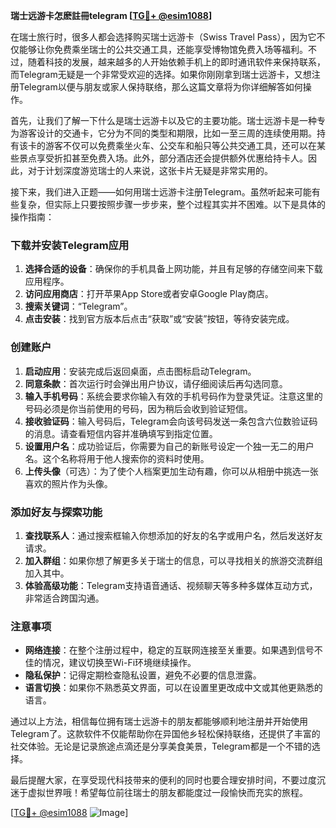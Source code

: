 **瑞士远游卡怎麽註冊telegram [[TG💪+ @esim1088](https://t.me/s/esim1088)]**

在瑞士旅行时，很多人都会选择购买瑞士远游卡（Swiss Travel Pass），因为它不仅能够让你免费乘坐瑞士的公共交通工具，还能享受博物馆免费入场等福利。不过，随着科技的发展，越来越多的人开始依赖手机上的即时通讯软件来保持联系，而Telegram无疑是一个非常受欢迎的选择。如果你刚刚拿到瑞士远游卡，又想注册Telegram以便与朋友或家人保持联络，那么这篇文章将为你详细解答如何操作。

首先，让我们了解一下什么是瑞士远游卡以及它的主要功能。瑞士远游卡是一种专为游客设计的交通卡，它分为不同的类型和期限，比如一至三周的连续使用期。持有该卡的游客不仅可以免费乘坐火车、公交车和船只等公共交通工具，还可以在某些景点享受折扣甚至免费入场。此外，部分酒店还会提供额外优惠给持卡人。因此，对于计划深度游览瑞士的人来说，这张卡片无疑是非常实用的。

接下来，我们进入正题——如何用瑞士远游卡注册Telegram。虽然听起来可能有些复杂，但实际上只要按照步骤一步步来，整个过程其实并不困难。以下是具体的操作指南：

### 下载并安装Telegram应用

1. **选择合适的设备**：确保你的手机具备上网功能，并且有足够的存储空间来下载应用程序。
2. **访问应用商店**：打开苹果App Store或者安卓Google Play商店。
3. **搜索关键词**：“Telegram”。
4. **点击安装**：找到官方版本后点击“获取”或“安装”按钮，等待安装完成。

### 创建账户

1. **启动应用**：安装完成后返回桌面，点击图标启动Telegram。
2. **同意条款**：首次运行时会弹出用户协议，请仔细阅读后再勾选同意。
3. **输入手机号码**：系统会要求你输入有效的手机号码作为登录凭证。注意这里的号码必须是你当前使用的号码，因为稍后会收到验证短信。
4. **接收验证码**：输入号码后，Telegram会向该号码发送一条包含六位数验证码的消息。请查看短信内容并准确填写到指定位置。
5. **设置用户名**：成功验证后，你需要为自己的新账号设定一个独一无二的用户名。这个名称将用于他人搜索你的资料时使用。
6. **上传头像**（可选）：为了使个人档案更加生动有趣，你可以从相册中挑选一张喜欢的照片作为头像。

### 添加好友与探索功能

1. **查找联系人**：通过搜索框输入你想添加的好友的名字或用户名，然后发送好友请求。
2. **加入群组**：如果你想了解更多关于瑞士的信息，可以寻找相关的旅游交流群组加入其中。
3. **体验高级功能**：Telegram支持语音通话、视频聊天等多种多媒体互动方式，非常适合跨国沟通。

### 注意事项

- **网络连接**：在整个注册过程中，稳定的互联网连接至关重要。如果遇到信号不佳的情况，建议切换至Wi-Fi环境继续操作。
- **隐私保护**：记得定期检查隐私设置，避免不必要的信息泄露。
- **语言切换**：如果你不熟悉英文界面，可以在设置里更改成中文或其他更熟悉的语言。

通过以上方法，相信每位拥有瑞士远游卡的朋友都能够顺利地注册并开始使用Telegram了。这款软件不仅能帮助你在异国他乡轻松保持联络，还提供了丰富的社交体验。无论是记录旅途点滴还是分享美食美景，Telegram都是一个不错的选择。

最后提醒大家，在享受现代科技带来的便利的同时也要合理安排时间，不要过度沉迷于虚拟世界哦！希望每位前往瑞士的朋友都能度过一段愉快而充实的旅程。

[[TG💪+ @esim1088](https://t.me/s/esim1088) ![Image](https://i.postimg.cc/4NQfJmqS/Snipaste-2025-05-13-00-14-12.png)]